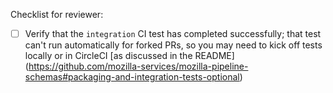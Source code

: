 Checklist for reviewer:

- [ ] Verify that the `integration` CI test has completed successfully;
      that test can't run automatically for forked PRs, so you may need to
      kick off tests locally or in CircleCI [as discussed in the README]
      (https://github.com/mozilla-services/mozilla-pipeline-schemas#packaging-and-integration-tests-optional)
